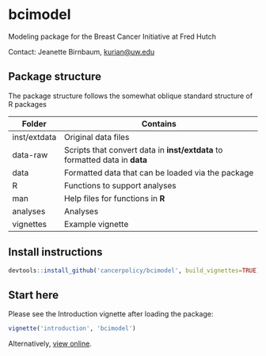 # bcimodel
Modeling package for the Breast Cancer Initiative at Fred Hutch

Contact: Jeanette Birnbaum, kurian@uw.edu

## Package structure
The package structure follows the somewhat oblique standard structure of R packages

Folder | Contains
------ | --------
inst/extdata | Original data files
data-raw | Scripts that convert data in __inst/extdata__ to formatted data in __data__
data | Formatted data that can be loaded via the package
R | Functions to support analyses
man | Help files for functions in __R__
analyses | Analyses
vignettes | Example vignette

## Install instructions
```r
devtools::install_github('cancerpolicy/bcimodel', build_vignettes=TRUE)
```

## Start here
Please see the Introduction vignette after loading the package:
```r
vignette('introduction', 'bcimodel')
```

Alternatively, [view online](https://htmlpreview.github.io/?https://github.com/cancerpolicy/bcimodel/blob/master/inst/doc/introduction.html).

